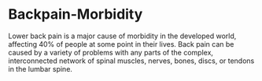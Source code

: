 # Backpain-Morbidity
Lower back pain is a major cause of morbidity in the developed world, affecting 40% of people at some point in their lives. Back pain can be caused by a variety of problems with any parts of the complex, interconnected network of spinal muscles, nerves, bones, discs, or tendons in the lumbar spine. 
